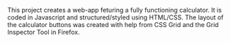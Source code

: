 This project creates a web-app feturing a fully functioning calculator.  It is coded in Javascript and structured/styled using HTML/CSS.  The layout of the calculator buttons was created with help from CSS Grid and the Grid Inspector Tool in Firefox.  